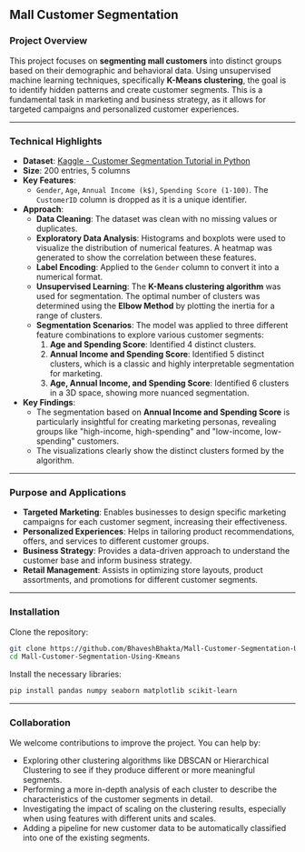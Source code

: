 ## Mall Customer Segmentation

### Project Overview

This project focuses on **segmenting mall customers** into distinct groups based on their demographic and behavioral data. Using unsupervised machine learning techniques, specifically **K-Means clustering**, the goal is to identify hidden patterns and create customer segments. This is a fundamental task in marketing and business strategy, as it allows for targeted campaigns and personalized customer experiences.

-----

### Technical Highlights

  * **Dataset**: [Kaggle - Customer Segmentation Tutorial in Python](https://www.kaggle.com/datasets/vjchoudhary7/customer-segmentation-tutorial-in-python)
  * **Size**: 200 entries, 5 columns
  * **Key Features**:
      * `Gender`, `Age`, `Annual Income (k$)`, `Spending Score (1-100)`. The `CustomerID` column is dropped as it is a unique identifier.
  * **Approach**:
      * **Data Cleaning**: The dataset was clean with no missing values or duplicates.
      * **Exploratory Data Analysis**: Histograms and boxplots were used to visualize the distribution of numerical features. A heatmap was generated to show the correlation between these features.
      * **Label Encoding**: Applied to the `Gender` column to convert it into a numerical format.
      * **Unsupervised Learning**: The **K-Means clustering algorithm** was used for segmentation. The optimal number of clusters was determined using the **Elbow Method** by plotting the inertia for a range of clusters.
      * **Segmentation Scenarios**: The model was applied to three different feature combinations to explore various customer segments:
        1.  **Age and Spending Score**: Identified 4 distinct clusters.
        2.  **Annual Income and Spending Score**: Identified 5 distinct clusters, which is a classic and highly interpretable segmentation for marketing.
        3.  **Age, Annual Income, and Spending Score**: Identified 6 clusters in a 3D space, showing more nuanced segmentation.
  * **Key Findings**:
      * The segmentation based on **Annual Income and Spending Score** is particularly insightful for creating marketing personas, revealing groups like "high-income, high-spending" and "low-income, low-spending" customers.
      * The visualizations clearly show the distinct clusters formed by the algorithm.

-----

### Purpose and Applications

  * **Targeted Marketing**: Enables businesses to design specific marketing campaigns for each customer segment, increasing their effectiveness.
  * **Personalized Experiences**: Helps in tailoring product recommendations, offers, and services to different customer groups.
  * **Business Strategy**: Provides a data-driven approach to understand the customer base and inform business strategy.
  * **Retail Management**: Assists in optimizing store layouts, product assortments, and promotions for different customer segments.

-----

### Installation

Clone the repository:

```bash
git clone https://github.com/BhaveshBhakta/Mall-Customer-Segmentation-Using-Kmeans.git
cd Mall-Customer-Segmentation-Using-Kmeans
```

Install the necessary libraries:

```bash
pip install pandas numpy seaborn matplotlib scikit-learn
```

-----

### Collaboration

We welcome contributions to improve the project. You can help by:

  * Exploring other clustering algorithms like DBSCAN or Hierarchical Clustering to see if they produce different or more meaningful segments.
  * Performing a more in-depth analysis of each cluster to describe the characteristics of the customer segments in detail.
  * Investigating the impact of scaling on the clustering results, especially when using features with different units and scales.
  * Adding a pipeline for new customer data to be automatically classified into one of the existing segments.
